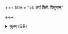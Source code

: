 +++
title = "०६ अयं पितोः पितुमान्"

+++
<details><summary>मूलम् (GR)</summary>

+++(PSK 20.7.6; the refrain (= pādas cd) is not written)+++अयं पितोः पितुमान् आभृतस् पर्- +++(pari)+++  
-ईदं शृणोतु यद् अहं ब्रवीमि ।  
नेमेन मह्यं मधुमाँ इहैधि  
नेमेनामुष्मै विषुवान् न्व् एधि ॥
</details>
